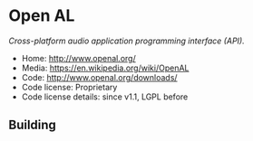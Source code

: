 # Open AL

_Cross-platform audio application programming interface (API)._

- Home: http://www.openal.org/
- Media: https://en.wikipedia.org/wiki/OpenAL
- Code: http://www.openal.org/downloads/
- Code license: Proprietary
- Code license details: since v1.1, LGPL before

## Building

